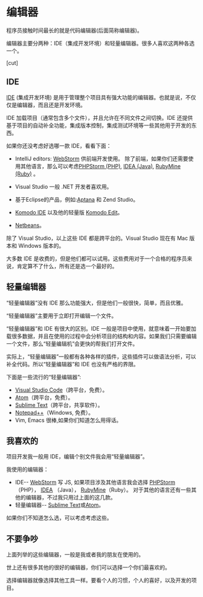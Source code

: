 # 编辑器

程序员接触时间最长的就是代码编辑器(后面简称编辑器)。

编辑器主要分两种：IDE（集成开发环境）和轻量编辑器。很多人喜欢这两种各选一个。

[cut]

## IDE

[IDE](https://en.wikipedia.org/wiki/Integrated_development_environment) (集成开发环境) 是用于管理整个项目具有强大功能的编辑器。也就是说，不仅仅是编辑器，而且还是开发环境。

IDE 加载项目（通常包含多个文件），并且允许在不同文件之间切换。IDE 还提供基于项目的自动补全功能，集成版本控制，集成测试环境等一些其他用于开发的东西。

如果你还没考虑好选哪一款 IDE，看看下面：

- IntelliJ editors: [WebStorm](http://www.jetbrains.com/webstorm/) 供前端开发使用。 除了前端，如果你们还需要使用其他语言，那么可以考虑[PHPStorm (PHP)](http://www.jetbrains.com/phpstorm/), [IDEA (Java)](http://www.jetbrains.com/idea/), [RubyMine (Ruby)](http://www.jetbrains.com/ruby/) 。

- Visual Studio 一般 .NET 开发者喜欢用。
- 基于Eclipse的产品，例如:[Aptana](http://www.aptana.com/) 和 Zend Studio。
- [Komodo IDE](http://www.activestate.com/komodo-ide) 以及他的轻量版 [Komodo Edit](http://www.activestate.com/komodo-edit)。
- [Netbeans](http://netbeans.org/)。

除了 Visual Studio，以上这些 IDE 都是跨平台的。Visual Studio 现在有 Mac 版本和 Windows 版本的。

大多数 IDE 是收费的，但是他们都可以试用。这些费用对于一个合格的程序员来说，肯定算不了什么，所有还是选一个最好的。

## 轻量编辑器

“轻量编辑器”没有 IDE 那么功能强大，但是他们一般很快，简单，而且优雅。
 
“轻量编辑器”主要用于立即打开编辑一个文件。

“轻量编辑器”和 IDE 有很大的区别。IDE 一般是项目中使用，就意味着一开始要加载很多数据，并且在使用的过程中会分析项目的结构和内容。如果我们只需要编辑一个文件，那么“轻量编辑机”会更快的帮我们打开文件。

实际上，“轻量编辑器”一般都有各种各样的插件，这些插件可以做语法分析，可以补全代码。所以“轻量编辑器”和 IDE 也没有严格的界限。

下面是一些流行的“轻量编辑器”:

- [Visual Studio Code](https://code.visualstudio.com/)（跨平台，免费）。
- [Atom](https://atom.io/)（跨平台，免费）。
- [Sublime Text](http://www.sublimetext.com)（跨平台，共享软件）。
- [Notepad++](https://notepad-plus-plus.org/)（Windows, 免费）。
- Vim, Emacs 很棒,如果你们知道怎么用得话。

## 我喜欢的

项目开发我一般用 IDE，编辑个别文件我会用“轻量编辑器”。

我使用的编辑器：

- IDE-- [WebStorm](http://www.jetbrains.com/webstorm/) 写 JS, 如果项目涉及其他语言我会选择 [PHPStorm](http://www.jetbrains.com/phpstorm/) （PHP）， [IDEA](http://www.jetbrains.com/idea/) （Java）， [RubyMine](http://www.jetbrains.com/ruby/)（Ruby）。 对于其他的语言还有一些其他的编辑器，不过我只用过上面的这几款。
- 轻量编辑器-- [Sublime Text](http://www.sublimetext.com)或[Atom](https://atom.io/)。

如果你们不知道怎么选，可以考虑考虑这些。

## 不要争吵

上面列举的这些编辑器，一般是我或者我的朋友在使用的。

世上还有很多其他的很好的编辑器，你们可以选择一个你们最喜欢的。

选择编辑器就像选择其他工具一样。要看个人的习惯，个人的喜好，以及开发的项目。
